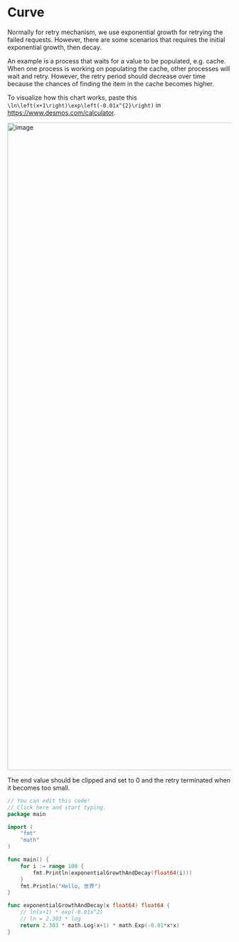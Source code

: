 # Curve

Normally for retry mechanism, we use exponential growth for retrying the failed requests. However, there are some scenarios that requires the initial exponential growth, then decay.

An example is a process that waits for a value to be populated, e.g. cache. When one process is working on populating the cache, other processes will wait and retry. However, the retry period should decrease over time because the chances of finding the item in the cache becomes higher.

To visualize how this chart works, paste this `\ln\left(x+1\right)\exp\left(-0.01x^{2}\right)` in https://www.desmos.com/calculator.

<img width="1455" alt="image" src="https://github.com/user-attachments/assets/4ae0b644-db5f-4eb0-a9dc-656ca1ade371">


The end value should be clipped and set to 0 and the retry terminated when it becomes too small.

```go
// You can edit this code!
// Click here and start typing.
package main

import (
	"fmt"
	"math"
)

func main() {
	for i := range 100 {
		fmt.Println(exponentialGrowthAndDecay(float64(i)))
	}
	fmt.Println("Hello, 世界")
}

func exponentialGrowthAndDecay(x float64) float64 {
	// ln(x+1) * exp(-0.01x^2)
	// ln = 2.303 * log
	return 2.303 * math.Log(x+1) * math.Exp(-0.01*x*x)
}

```
